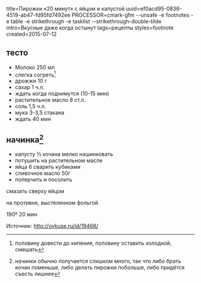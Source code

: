 title=Пирожки «20 минут» с яйцом и капустой
uuid=ef0acd95-0836-4519-ab47-fd95fd7492ee
PROCESSOR=cmark-gfm --unsafe -e footnotes -e table -e strikethrough -e tasklist --strikethrough-double-tilde
intro=Вкусные даже когда остынут
tags=рецепты
styles=footnote
created=2015-07-12

тесто
-----

* Молоко 250 мл
* слегка согреть[^warm]
* дрожжи 10 г
* сахар 1 ч.л.
* ждать когда поднимутся (10-15 мин)
* растительное масло 8 ст.л.
* соль 1,5 ч.л.
* мука 3-3,5 стакана
* ждать 40 мин

[^warm]: половину довести до кипения, половину оставить холодной, смешать


начинка[^much]
-------

* капусту ½ кочана мелко нашинковать
* потушить на растительном масле
* яйца 6 сварить кубиками
* сливочное масло 50г
* поперчить и посолить

[^much]:
	начинки обычно получается слишком много, так что
	либо брать кочан поменьше,
	либо делать пирожки побольше,
	либо придётся съесть лишнее

смазать сверху яйцом

на противне, выстеленном фольгой

190º 20 мин


Источник: <http://ovkuse.ru/id/19466/>

